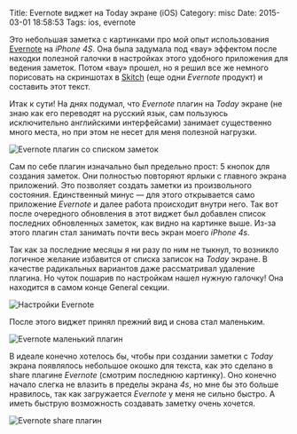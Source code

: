 Title: Evernote виджет на Today экране (iOS)
Category: misc
Date: 2015-03-01 18:58:53
Tags: ios, evernote

Это   небольшая    заметка   с    картинками   про   мой    опыт   использования
[Evernote][evernote] на *iPhone 4S*.  Она была задумала под «вау» эффектом после
находки  полезной галочки  в настройках  этого удобного  приложения для  ведения
заметок. Потом «вау» прошел, но я  решил все же немного порисовать на скриншотах
в [Skitch][skitch] (еще одни *Evernote* продукт) и составить этот текст.

Итак к сути! На  днях подумал, что *Evernote* плагин на  *Today* экране (не знаю
как  его переводят  на  русский язык,  сам  пользуюсь исключительно  английскими
интерфейсами) занимает  существенно много места, но  при этом не несет  для меня
полезной нагрузки.

![Evernote плагин со списком заметок]({static}/images/evernote-ios-today-posts.png)

Сам  по себе  плагин  изначально  был предельно  прост:  5  кнопок для  создания
заметок.   Они полностью  повторяют ярлыки  с главного  экрана приложений.   Это
позволяет создать заметки из произвольного  состояния.  Единственный минус — для
этого открывается  само приложение *Evernote*  и далее работа  происходит внутри
него.  Так  вот после очередного  обновления в  этот виджет был  добавлен список
последних обновленных заметок,  как видно на картинке выше.   Из-за этого плагин
стал занимать почти весь экран моего *iPhone 4s*.

Так как  за последние месяцы я  ни разу по  ним не тыкнул, то  возникло логичное
желание избавится  от списка записок  на *Today* экране. В  качестве радикальных
вариантов даже  рассматривал удаление  плагина. Но  чуток пошарив  по настройкам
нашел нужную галочку! Она находится в самом конце General секции.

![Настройки Evernote]({static}/images/evernote-ios-settings.png)

После этого виджет принял прежний вид и снова стал маленьким.

![Evernote маленький плагин]({static}/images/evernote-ios-today-buttons.png)

В  идеале конечно  хотелось  бы, чтобы  при создании  заметки  с *Today*  экрана
появлялось  небольшое  окошко  для  текста,  как это  сделано  в  share  плагине
*Evernote* (смотрим последнюю картинку). Оно  конечно начало слегка не влазить в
пределы  экрана *4s*,  но  мне  бы это  больше  нравилось,  так как  загружается
*Evernote*  у меня  не  сильно  быстро. А  иметь  быструю возможность  создавать
заметку очень хочется.

![Evernote share плагин]({static}/images/evernote-ios-share.png)

[evernote]: https://itunes.apple.com/ru/app/evernote/id281796108?l=en&mt=8
[skitch]: https://itunes.apple.com/ru/app/skitch-snap.-mark-up.-share./id425955336?l=en&mt=12
